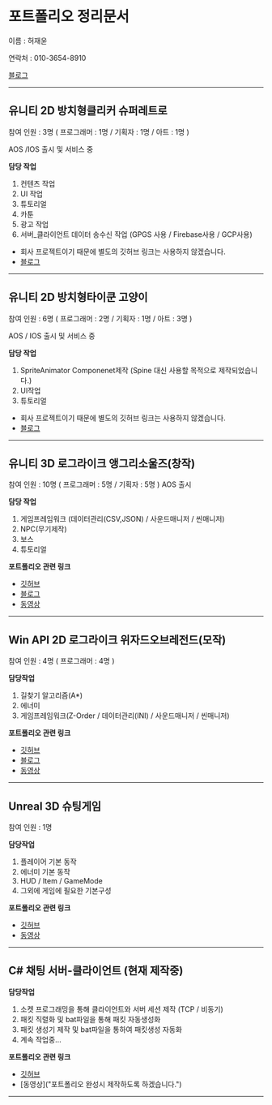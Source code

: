 # 포트폴리오 정리문서

이름 : 허재윤

연락처 : 010-3654-8910

[블로그](https://study-progmming.tistory.com)


----
## 유니티 2D 방치형클리커 슈퍼레트로  
참여 인원 : 3명 ( 프로그래머 : 1명 / 기획자 : 1명 / 아트 : 1명 ) 

AOS /IOS 출시 및 서비스 중

**담당 작업**
 1. 컨텐츠 작업
 2. UI 작업
 3. 튜토리얼
 4. 카툰 
 5. 광고 작업
 6. 서버_클라이언트 데이터 송수신 작업 (GPGS 사용 / Firebase사용 /  GCP사용) 
 

- 회사 프로젝트이기 때문에 별도의 깃허브 링크는 사용하지 않겠습니다.
- [블로그](https://study-progmming.tistory.com/138?category=897947 "클릭하시면 해당 포트폴리오의 블로그로 이동합니다.")


----
## 유니티 2D 방치형타이쿤 고양이  
참여 인원 : 6명 ( 프로그래머 : 2명 / 기획자 : 1명 / 아트 : 3명 )

AOS / IOS 출시 및 서비스 중

**담당 작업**
 1. SpriteAnimator Componenet제작 (Spine 대신 사용할 목적으로 제작되었습니다.)
 2. UI작업
 3. 튜토리얼 

 

- 회사 프로젝트이기 때문에 별도의 깃허브 링크는 사용하지 않겠습니다.
- [블로그](https://study-progmming.tistory.com/137?category=897947 "클릭하시면 해당 포트폴리오의 블로그로 이동합니다.")


----
## 유니티 3D 로그라이크 앵그리소울즈(창작) 
참여 인원 : 10명 ( 프로그래머 : 5명 / 기획자 : 5명 )
AOS 출시

**담당 작업**
 1. 게임프레임워크 (데이터관리(CSV,JSON) / 사운드매니저 / 씬매니저)
 2. NPC(무기제작) 
 3. 보스 
 4. 튜토리얼
 
**포트폴리오 관련 링크**
- [깃허브](https://github.com/Peepbo/Unity3D-RPG-project/tree/main/Unity3D%20RPG/Assets/Scripts "클릭하시면 해당 포트폴리오의 깃허브로 이동합니다.")
- [블로그](https://study-progmming.tistory.com/category/팀프로젝트/CUDA%28Unity%29_기획팀협업 "클릭하시면 해당 포트폴리오의 블로그로 이동합니다.")
- [동영상](https://youtu.be/NtnUvzqz1Y4 "클릭하시면 해당 포트폴리오의 깃허브로 이동합니다.")


---

## Win API 2D 로그라이크 위자드오브레전드(모작)
참여 인원 : 4명 ( 프로그래머 : 4명 )

**담당작업**
 1. 길찾기 알고리즘(A*)
 2. 에너미 
 3. 게임프레임워크(Z-Order / 데이터관리(INI) / 사운드매니저 / 씬매니저)

 
**포트폴리오 관련 링크**
- [깃허브](https://github.com/lmharriet/CopyWizard.git "클릭하시면 해당 포트폴리오의 깃허브로 이동합니다.")
- [블로그](http://study-progmming.tistory.com/category/팀프로젝트/WizardOfLegend_모작%28WIN32%20API%29 "클릭하시면 해당 포트폴리오의 블로그로 이동합니다.")
- [동영상](https://youtu.be/dTl59nt_flY "클릭하시면 해당 포트폴리오의 깃허브로 이동합니다.")
---

## Unreal 3D 슈팅게임 
참여 인원 : 1명

**담당작업**
 1. 플레이어 기본 동작
 2. 에너미 기본 동작 
 3. HUD / Item / GameMode
 4. 그외에 게임에 필요한 기본구성

 
**포트폴리오 관련 링크**
- [깃허브](https://github.com/ricethief0/Unreal_3DShooting/tree/main/Shooting3D/Source/Shooting3D "클릭하시면 해당 포트폴리오의 깃허브로 이동합니다.")
- [동영상](https://youtu.be/nF9elvQ-Rms "클릭하시면 해당 포트폴리오의 깃허브로 이동합니다.")
---

## C# 채팅 서버-클라이언트 (현재 제작중)

**담당작업**
 1. 소켓 프로그래밍을 통해 클라이언트와 서버 세션 제작 (TCP / 비동기)
 2. 패킷 직렬화 및 bat파일을 통해 패킷 자동생성화
 3. 패킷 생성기 제작 및 bat파일을 통하여 패킷생성 자동화
 4. 계속 작업중...

 
**포트폴리오 관련 링크**
- [깃허브](https://github.com/ricethief0/ServerStudy "클릭하시면 해당 포트폴리오의 깃허브로 이동합니다.")
- [동영상]("포트폴리오 완성시 제작하도록 하겠습니다.")
---

